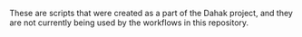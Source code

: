 These are scripts that were created as a part of the Dahak project, and they are not currently being used by the workflows in this repository.
